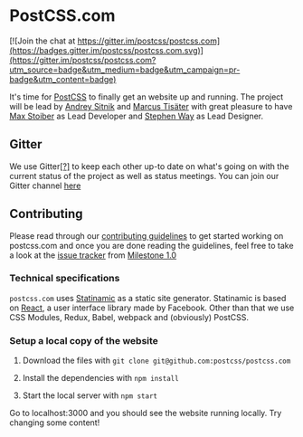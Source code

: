 # PostCSS.com

[![Join the chat at https://gitter.im/postcss/postcss.com](https://badges.gitter.im/postcss/postcss.com.svg)](https://gitter.im/postcss/postcss.com?utm_source=badge&utm_medium=badge&utm_campaign=pr-badge&utm_content=badge)

It's time for [PostCSS](https://github.com/postcss/postcss) to finally get an website up and running. The project will be lead by [Andrey Sitnik](https://github.com/ai) and [Marcus Tisäter](https://github.com/marcustisater) with great pleasure to have [Max Stoiber](https://github.com/mxstbr) as Lead Developer and [Stephen Way](https://github.com/stephenway) as Lead Designer.


## Gitter

We use Gitter[[?]](https://gitter.im) to keep each other up-to date on what's going on with the current status of the project as well as status meetings. You can join our Gitter channel [here](https://gitter.im/postcss/postcss.com)  


## Contributing

Please read through our [contributing guidelines](https://github.com/postcss/postcss.com/blob/master/CONTRIBUTING.md) to get started working on postcss.com and once you are done reading the guidelines, feel free to take a look at the [issue tracker](https://github.com/postcss/postcss.com/issues) from [Milestone 1.0](https://github.com/postcss/postcss.com/milestones/1.0)

### Technical specifications

`postcss.com` uses [Statinamic](http://moox.io/statinamic/) as a static site generator. Statinamic is based on [React](https://github.com/facebook/react), a user interface library made by Facebook. Other than that we use CSS Modules, Redux, Babel, webpack and (obviously) PostCSS.

### Setup a local copy of the website

1. Download the files with `git clone git@github.com:postcss/postcss.com`

2. Install the dependencies with `npm install`

3. Start the local server with `npm start`

Go to localhost:3000 and you should see the website running locally. Try changing some content!
